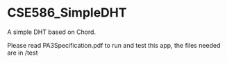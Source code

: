 # CSE586_SimpleDHT

A simple DHT based on Chord.

Please read PA3Specification.pdf to run and test this app, the files needed are in /test
